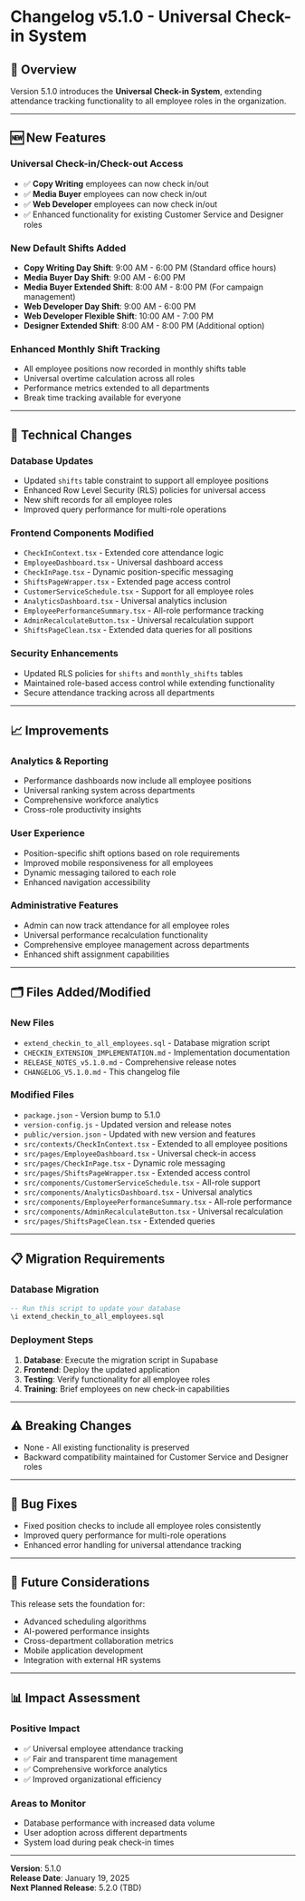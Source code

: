 # Changelog v5.1.0 - Universal Check-in System

## 🎯 **Overview**
Version 5.1.0 introduces the **Universal Check-in System**, extending attendance tracking functionality to all employee roles in the organization.

---

## 🆕 **New Features**

### **Universal Check-in/Check-out Access**
- ✅ **Copy Writing** employees can now check in/out
- ✅ **Media Buyer** employees can now check in/out  
- ✅ **Web Developer** employees can now check in/out
- ✅ Enhanced functionality for existing Customer Service and Designer roles

### **New Default Shifts Added**
- **Copy Writing Day Shift**: 9:00 AM - 6:00 PM (Standard office hours)
- **Media Buyer Day Shift**: 9:00 AM - 6:00 PM
- **Media Buyer Extended Shift**: 8:00 AM - 8:00 PM (For campaign management)
- **Web Developer Day Shift**: 9:00 AM - 6:00 PM  
- **Web Developer Flexible Shift**: 10:00 AM - 7:00 PM
- **Designer Extended Shift**: 8:00 AM - 8:00 PM (Additional option)

### **Enhanced Monthly Shift Tracking**
- All employee positions now recorded in monthly shifts table
- Universal overtime calculation across all roles
- Performance metrics extended to all departments
- Break time tracking available for everyone

---

## 🔧 **Technical Changes**

### **Database Updates**
- Updated `shifts` table constraint to support all employee positions
- Enhanced Row Level Security (RLS) policies for universal access
- New shift records for all employee roles
- Improved query performance for multi-role operations

### **Frontend Components Modified**
- `CheckInContext.tsx` - Extended core attendance logic
- `EmployeeDashboard.tsx` - Universal dashboard access
- `CheckInPage.tsx` - Dynamic position-specific messaging
- `ShiftsPageWrapper.tsx` - Extended page access control
- `CustomerServiceSchedule.tsx` - Support for all employee roles
- `AnalyticsDashboard.tsx` - Universal analytics inclusion
- `EmployeePerformanceSummary.tsx` - All-role performance tracking
- `AdminRecalculateButton.tsx` - Universal recalculation support
- `ShiftsPageClean.tsx` - Extended data queries for all positions

### **Security Enhancements**
- Updated RLS policies for `shifts` and `monthly_shifts` tables
- Maintained role-based access control while extending functionality
- Secure attendance tracking across all departments

---

## 📈 **Improvements**

### **Analytics & Reporting**
- Performance dashboards now include all employee positions
- Universal ranking system across departments  
- Comprehensive workforce analytics
- Cross-role productivity insights

### **User Experience**
- Position-specific shift options based on role requirements
- Improved mobile responsiveness for all employees
- Dynamic messaging tailored to each role
- Enhanced navigation accessibility

### **Administrative Features**
- Admin can now track attendance for all employee roles
- Universal performance recalculation functionality
- Comprehensive employee management across departments
- Enhanced shift assignment capabilities

---

## 🗂️ **Files Added/Modified**

### **New Files**
- `extend_checkin_to_all_employees.sql` - Database migration script
- `CHECKIN_EXTENSION_IMPLEMENTATION.md` - Implementation documentation
- `RELEASE_NOTES_v5.1.0.md` - Comprehensive release notes
- `CHANGELOG_V5.1.0.md` - This changelog file

### **Modified Files**
- `package.json` - Version bump to 5.1.0
- `version-config.js` - Updated version and release notes
- `public/version.json` - Updated with new version and features
- `src/contexts/CheckInContext.tsx` - Extended to all employee positions
- `src/pages/EmployeeDashboard.tsx` - Universal check-in access
- `src/pages/CheckInPage.tsx` - Dynamic role messaging
- `src/pages/ShiftsPageWrapper.tsx` - Extended access control
- `src/components/CustomerServiceSchedule.tsx` - All-role support
- `src/components/AnalyticsDashboard.tsx` - Universal analytics
- `src/components/EmployeePerformanceSummary.tsx` - All-role performance
- `src/components/AdminRecalculateButton.tsx` - Universal recalculation
- `src/pages/ShiftsPageClean.tsx` - Extended queries

---

## 📋 **Migration Requirements**

### **Database Migration**
```sql
-- Run this script to update your database
\i extend_checkin_to_all_employees.sql
```

### **Deployment Steps**
1. **Database**: Execute the migration script in Supabase
2. **Frontend**: Deploy the updated application
3. **Testing**: Verify functionality for all employee roles
4. **Training**: Brief employees on new check-in capabilities

---

## ⚠️ **Breaking Changes**
- None - All existing functionality is preserved
- Backward compatibility maintained for Customer Service and Designer roles

---

## 🐛 **Bug Fixes**
- Fixed position checks to include all employee roles consistently
- Improved query performance for multi-role operations
- Enhanced error handling for universal attendance tracking

---

## 🔮 **Future Considerations**
This release sets the foundation for:
- Advanced scheduling algorithms
- AI-powered performance insights  
- Cross-department collaboration metrics
- Mobile application development
- Integration with external HR systems

---

## 📊 **Impact Assessment**

### **Positive Impact**
- ✅ Universal employee attendance tracking
- ✅ Fair and transparent time management
- ✅ Comprehensive workforce analytics
- ✅ Improved organizational efficiency

### **Areas to Monitor**
- Database performance with increased data volume
- User adoption across different departments
- System load during peak check-in times

---

**Version**: 5.1.0  
**Release Date**: January 19, 2025  
**Next Planned Release**: 5.2.0 (TBD)